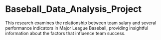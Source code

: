 # Baseball_Data_Analysis_Project
This research examines the relationship between team salary and several performance indicators in Major League Baseball, providing insightful information about the factors that influence team success.
